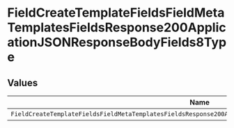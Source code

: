 # FieldCreateTemplateFieldsFieldMetaTemplatesFieldsResponse200ApplicationJSONResponseBodyFields8Type


## Values

| Name                                                                                                         | Value                                                                                                        |
| ------------------------------------------------------------------------------------------------------------ | ------------------------------------------------------------------------------------------------------------ |
| `FieldCreateTemplateFieldsFieldMetaTemplatesFieldsResponse200ApplicationJSONResponseBodyFields8TypeCheckbox` | checkbox                                                                                                     |